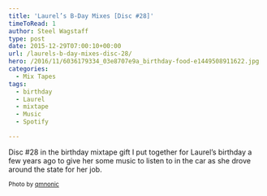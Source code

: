 ```yaml
---
title: 'Laurel’s B-Day Mixes [Disc #28]'
timeToRead: 1 
author: Steel Wagstaff
type: post
date: 2015-12-29T07:00:10+00:00
url: /laurels-b-day-mixes-disc-28/
hero: /2016/11/6036179334_03e8707e9a_birthday-food-e1449508911622.jpg
categories:
  - Mix Tapes
tags:
  - birthday
  - Laurel
  - mixtape
  - Music
  - Spotify

---
```

Disc #28 in the birthday mixtape gift I put together for Laurel&#8217;s birthday a few years ago to give her some music to listen to in the car as she drove around the state for her job.



<small>Photo by <a href="http://www.flickr.com/photos/58575431@N00/232106694" target="_blank">qmnonic</a> <a title="Attribution License" href="http://creativecommons.org/licenses/by/2.0/" target="_blank" rel="nofollow"><img src="http://music.steelwagstaff.com/wp-content/plugins/wp-inject/images/cc.png" alt="" /></a></small>